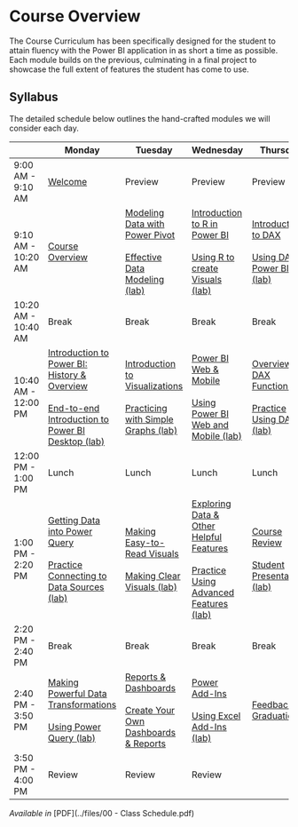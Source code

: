 # Course Overview
The Course Curriculum has been specifically designed for the student to attain fluency with the Power BI application in as short a time as possible. Each module builds on the previous, culminating in a final project to showcase the full extent of features the student has come to use.

## Syllabus
The detailed schedule below outlines the hand-crafted modules we will consider each day.

|         | Monday | Tuesday | Wednesday | Thursday |
|---------|--------|---------|-----------|----------|
| 9:00 AM - 9:10 AM | [Welcome](../../2-Course/day1/01) | Preview | Preview | Preview |
| 9:10 AM - 10:20 AM | [Course Overview](../2-Course/day1/01) | [Modeling Data with Power Pivot](../2-Course/day2/05)<br><br>[Effective Data Modeling (lab)](../2-Course/day2/05) | [Introduction to R in Power BI](../2-Course/day3/09)<br><br>[Using R to create Visuals (lab)](../2-Course/day3/09) | [Introduction to DAX](../2-Course/day4/13)<br><br>[Using DAX in Power BI (lab)](../2-Course/day4/13) |
| 10:20 AM - 10:40 AM | Break | Break | Break | Break |
| 10:40 AM - 12:00 PM | [Introduction to Power BI: History & Overview](../2-Course/day1/02)<br><br>[End-to-end Introduction to Power BI Desktop (lab)](../2-Course/day1/02) | [Introduction to Visualizations](../2-Course/day2/06)<br><br>[Practicing with Simple Graphs (lab)](../2-Course/day2/06) | [Power BI Web & Mobile](../2-Course/day3/10)<br><br>[Using Power BI Web and Mobile (lab)](../2-Course/day3/10) | [Overview of DAX Functions](../2-Course/day4/14)<br><br>[Practice Using DAX (lab)](../2-Course/day4/14) | 
| 12:00 PM - 1:00 PM | Lunch | Lunch | Lunch | Lunch |
| 1:00 PM - 2:20 PM | [Getting Data into Power Query](../2-Course/day1/03)<br><br>[Practice Connecting to Data Sources (lab)](../2-Course/day1/03) | [Making Easy-to-Read Visuals](../2-Course/day2/07)<br><br>[Making Clear Visuals (lab)](../2-Course/day2/07) | [Exploring Data & Other Helpful Features](../2-Course/day3/11)<br><br>[Practice Using Advanced Features (lab)](../2-Course/day3/11) | [Course Review](../2-Course/day4/15)<br><br>[Student Presentations (lab)](../2-Course/day4/15) |
| 2:20 PM - 2:40 PM | Break | Break | Break | Break |
| 2:40 PM - 3:50 PM | [Making Powerful Data Transformations](../2-Course/day1/04)<br><br>[Using Power Query (lab)](../2-Course/day1/04) | [Reports & Dashboards](../2-Course/day2/08)<br><br>[Create Your Own Dashboards & Reports](../2-Course/day2/08) | [Power Add-Ins](../2-Course/day3/12)<br><br>[Using Excel Add-Ins (lab)](/../2-Course/day3/12) | [Feedback & Graduation](../2-Course/day4/16) |
| 3:50 PM - 4:00 PM | Review | Review | Review | |

*Available in* [PDF](../files/00 - Class Schedule.pdf)